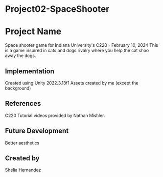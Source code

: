 # Project02-SpaceShooter

# Project Name
Space shooter game for Indiana University's C220 - February 10, 2024 
This is a game inspired in cats and dogs rivalry where you help the cat shoo away the dogs. 
## Implementation
Created using Unity 2022.3.18f1
Assets created by me (except the background)
## References
C220 Tutorial videos provided by Nathan Mishler. 
## Future Development
Better aesthetics
## Created by
Shelia Hernandez
